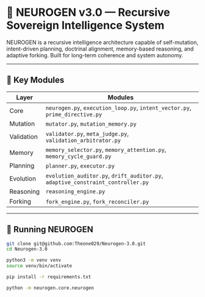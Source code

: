 # 🧠 NEUROGEN v3.0 — Recursive Sovereign Intelligence System

NEUROGEN is a recursive intelligence architecture capable of self-mutation, intent-driven planning, doctrinal alignment, memory-based reasoning, and adaptive forking. Built for long-term coherence and system autonomy.

---

## 🚀 Key Modules

| Layer         | Modules |
|---------------|---------|
| Core          | `neurogen.py`, `execution_loop.py`, `intent_vector.py`, `prime_directive.py` |
| Mutation      | `mutator.py`, `mutation_memory.py` |
| Validation    | `validator.py`, `meta_judge.py`, `validation_arbitrator.py` |
| Memory        | `memory_selector.py`, `memory_attention.py`, `memory_cycle_guard.py` |
| Planning      | `planner.py`, `executor.py` |
| Evolution     | `evolution_auditor.py`, `drift_auditor.py`, `adaptive_constraint_controller.py` |
| Reasoning     | `reasoning_engine.py` |
| Forking       | `fork_engine.py`, `fork_reconciler.py` |

---

## 🔧 Running NEUROGEN

```bash
git clone git@github.com:Theone029/Neurogen-3.0.git
cd Neurogen-3.0

python3 -m venv venv
source venv/bin/activate

pip install -r requirements.txt

python -m neurogen.core.neurogen
